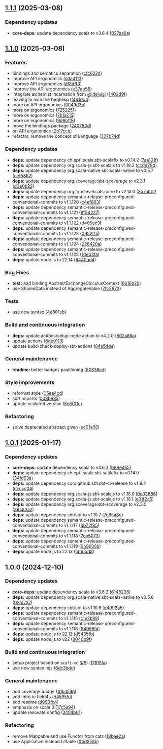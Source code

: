## [1.1.1](https://github.com/field4s/field4s/compare/v1.1.0...v1.1.1) (2025-03-08)

### Dependency updates

* **core-deps:** update dependency scala to v3.6.4 ([827aa9a](https://github.com/field4s/field4s/commit/827aa9a1742a3894266df957224a75dc1946d98f))

## [1.1.0](https://github.com/field4s/field4s/compare/v1.0.1...v1.1.0) (2025-03-08)

### Features

* bindings and sematics separation ([cfc622d](https://github.com/field4s/field4s/commit/cfc622d04ca893ec228923d5f1b9c0e6e943a867))
* improve API ergonomics ([dda4113](https://github.com/field4s/field4s/commit/dda411372c7fd79d1f90f50af6421905086daa92))
* improve API ergonomics ([df8dff3](https://github.com/field4s/field4s/commit/df8dff36c6742428d32c6dded5a3e7658fadc373))
* improve the API ergonomics ([e37ab56](https://github.com/field4s/field4s/commit/e37ab564fff6224848844f58c152e1e8b7fc6753))
* integrate alchemist incarnation from [@ldeluigi](https://github.com/ldeluigi) ([1402d9f](https://github.com/field4s/field4s/commit/1402d9fc796303b2d8c58df0427b41ff4dcb9f03))
* leaving to nico the beghesg ([f491dd4](https://github.com/field4s/field4s/commit/f491dd42ef593f86d37f7d3d579a683521129810))
* more on API ergonomics ([0049d3b](https://github.com/field4s/field4s/commit/0049d3bd6a7276deb8f1fa01c7ed944e1a5bc58c))
* more on ergonomics ([7252251](https://github.com/field4s/field4s/commit/725225147927570a2b608510d1716392ccd83950))
* more on ergonomics ([7b1a215](https://github.com/field4s/field4s/commit/7b1a215b53184bca3dad17a8a6b80dc31353c9a9))
* more on ergonomics ([9d6b1f8](https://github.com/field4s/field4s/commit/9d6b1f8798b54688a30c7520ec8877ddb1b79535))
* move the bindings package ([240780d](https://github.com/field4s/field4s/commit/240780db1ce22cfe7f6b884e7e683c2cbc5e6a20))
* on API ergonomics ([2b17ccb](https://github.com/field4s/field4s/commit/2b17ccbe70680fb03fe6cdd5b035da7327b3aea5))
* refactor, remove the concept of Language ([307b74d](https://github.com/field4s/field4s/commit/307b74dd2193d09d7747df651c37fc2cd3f1c00c))

### Dependency updates

* **deps:** update dependency ch.epfl.scala:sbt-scalafix to v0.14.2 ([7aa101f](https://github.com/field4s/field4s/commit/7aa101f720bf8586f06b84ef1f7f0409d2319a11))
* **deps:** update dependency org.scala-js:sbt-scalajs to v1.18.2 ([ccde28d](https://github.com/field4s/field4s/commit/ccde28d956fe1fd0fba463020dd39796ab019661))
* **deps:** update dependency org.scala-native:sbt-scala-native to v0.5.7 ([cef5862](https://github.com/field4s/field4s/commit/cef5862b72a901f966a6740bc9fd628e34d68f42))
* **deps:** update dependency org.scoverage:sbt-scoverage to v2.3.1 ([d0e0b23](https://github.com/field4s/field4s/commit/d0e0b23d66efa60969b2e28e08502da08ba054ac))
* **deps:** update dependency org.typelevel:cats-core to v2.13.0 ([357abbf](https://github.com/field4s/field4s/commit/357abbfeb844bde2877ca1e8aa62e3cbacf774c5))
* **deps:** update dependency semantic-release-preconfigured-conventional-commits to v1.1.120 ([c4ef863](https://github.com/field4s/field4s/commit/c4ef8632c916ce02b13c33123f64419d917abe06))
* **deps:** update dependency semantic-release-preconfigured-conventional-commits to v1.1.121 ([8f84227](https://github.com/field4s/field4s/commit/8f842272e62e78c2538924267e1146dc0df113e4))
* **deps:** update dependency semantic-release-preconfigured-conventional-commits to v1.1.122 ([d409ec9](https://github.com/field4s/field4s/commit/d409ec9b211187628dbe376308904aea82eb6bb0))
* **deps:** update dependency semantic-release-preconfigured-conventional-commits to v1.1.123 ([0952f15](https://github.com/field4s/field4s/commit/0952f159528c3b13577f56b751895b54c3ada659))
* **deps:** update dependency semantic-release-preconfigured-conventional-commits to v1.1.124 ([226420a](https://github.com/field4s/field4s/commit/226420a31b80acd0ea7cf46490a8bfc05f495216))
* **deps:** update dependency semantic-release-preconfigured-conventional-commits to v1.1.125 ([10e03fa](https://github.com/field4s/field4s/commit/10e03fabc3f4f1aa23c2f483799f1ec2adc17e62))
* **deps:** update node.js to 22.14 ([6440ad4](https://github.com/field4s/field4s/commit/6440ad4b50af85ba1e5b34a0658411727b2b622c))

### Bug Fixes

* **test:** add binding AbstractExchangeCalculusContext ([6616b2b](https://github.com/field4s/field4s/commit/6616b2bf70c29aabf6a8be16dc9852453e0c664a))
* use SharedData instead of AggregateValue ([7fc3673](https://github.com/field4s/field4s/commit/7fc3673f01a89d207342967b0c742988d769e9ea))

### Tests

* use new syntax ([4e801eb](https://github.com/field4s/field4s/commit/4e801ebe8930899459a447770d639679688bc50c))

### Build and continuous integration

* **deps:** update actions/setup-node action to v4.2.0 ([802a86a](https://github.com/field4s/field4s/commit/802a86a4d71f1df0e80be6cc2e2c10ede93c7992))
* update actions ([6de9113](https://github.com/field4s/field4s/commit/6de91131ca742184a6598c8950c0eba6f06dfebb))
* update build-check-deploy-sbt-actions ([84a5dde](https://github.com/field4s/field4s/commit/84a5dde27e2a4a9f296abc6510c9fa7270e2ba43))

### General maintenance

* **readme:** better badges positioning ([80836ed](https://github.com/field4s/field4s/commit/80836ed0355c79d7a549fa45ba6827bb681fc0af))

### Style improvements

* reformat style ([05ea4cd](https://github.com/field4s/field4s/commit/05ea4cdd482d22675258acbdcf67046fffd0250f))
* sort imports ([008be35](https://github.com/field4s/field4s/commit/008be3515b57f800cfeeedcb3ce706127a4f2a11))
* update scalafmt version ([8c6f01c](https://github.com/field4s/field4s/commit/8c6f01c17ea80762799f4148628de431d3da5216))

### Refactoring

* solve deprecated abstract given ([ec01a68](https://github.com/field4s/field4s/commit/ec01a683059d6ab9d3079da4f1f7edd11ef623dc))

## [1.0.1](https://github.com/field4s/field4s/compare/v1.0.0...v1.0.1) (2025-01-17)

### Dependency updates

* **core-deps:** update dependency scala to v3.6.3 ([089e455](https://github.com/field4s/field4s/commit/089e4552e6e7a8684b0bd4708afbcb98bfe1fead))
* **deps:** update dependency ch.epfl.scala:sbt-scalafix to v0.14.0 ([34fd93a](https://github.com/field4s/field4s/commit/34fd93a8dea3bf35ad1e01056933c176d706b437))
* **deps:** update dependency com.github.sbt:sbt-ci-release to v1.9.2 ([dcccc04](https://github.com/field4s/field4s/commit/dcccc04bdae865e49bc891022f1ccc7ef0b1f6d7))
* **deps:** update dependency org.scala-js:sbt-scalajs to v1.18.0 ([0c33886](https://github.com/field4s/field4s/commit/0c33886f433ded80080939c86bb3f44a5e2d411d))
* **deps:** update dependency org.scala-js:sbt-scalajs to v1.18.1 ([e01f2a5](https://github.com/field4s/field4s/commit/e01f2a5016bf821a0e4fa17aa08bd411369c06d3))
* **deps:** update dependency org.scoverage:sbt-scoverage to v2.3.0 ([39c83a2](https://github.com/field4s/field4s/commit/39c83a25f287daf5afc0e832d04c03ce5cf915e5))
* **deps:** update dependency sbt/sbt to v1.10.7 ([7c65a8d](https://github.com/field4s/field4s/commit/7c65a8d0562c4ceefbd9359c0612bdda4437ba16))
* **deps:** update dependency semantic-release-preconfigured-conventional-commits to v1.1.117 ([8b72f95](https://github.com/field4s/field4s/commit/8b72f95d4aa504ff0b4c5064d66e1d700fe847d1))
* **deps:** update dependency semantic-release-preconfigured-conventional-commits to v1.1.118 ([7cb6073](https://github.com/field4s/field4s/commit/7cb6073872dc50a862afb7f5763098baaa249e3f))
* **deps:** update dependency semantic-release-preconfigured-conventional-commits to v1.1.119 ([9b8906b](https://github.com/field4s/field4s/commit/9b8906b175f678e35cb85f346f03d7aaedfa3b36))
* **deps:** update node.js to 22.13 ([5b65c18](https://github.com/field4s/field4s/commit/5b65c181fbdfdcf7e23b1fa2db0b8317589534fb))

## 1.0.0 (2024-12-10)

### Dependency updates

* **core-deps:** update dependency scala to v3.6.2 ([6148238](https://github.com/field4s/field4s/commit/61482383436eda262917230aa642b3e689636605))
* **deps:** update dependency org.scala-native:sbt-scala-native to v0.5.6 ([02a1737](https://github.com/field4s/field4s/commit/02a1737b24054faa21f6339262cc7916805cd502))
* **deps:** update dependency sbt/sbt to v1.10.6 ([d4993a5](https://github.com/field4s/field4s/commit/d4993a53ebef01c180b3ccd5c3ad12cba616082c))
* **deps:** update dependency semantic-release-preconfigured-conventional-commits to v1.1.115 ([c1e2b88](https://github.com/field4s/field4s/commit/c1e2b88fe957cb5973e8b68256e97d4f7ea5d7c7))
* **deps:** update dependency semantic-release-preconfigured-conventional-commits to v1.1.116 ([64998fd](https://github.com/field4s/field4s/commit/64998fd2d0655cfffce1392a07c05ce5eb2f3fff))
* **deps:** update node.js to 22.12 ([d5435fb](https://github.com/field4s/field4s/commit/d5435fb001c4f2d0c33f4ca7df6f26f2cee3418b))
* **deps:** update node.js to v22 ([0040b9f](https://github.com/field4s/field4s/commit/0040b9ff91ead69a51cbacf507cd0ee427f619c5))

### Build and continuous integration

* setup project based on `scafi-xc` ([#5](https://github.com/field4s/field4s/issues/5)) ([f7815fa](https://github.com/field4s/field4s/commit/f7815fad9732d717b85382bab24f068afe12bd6c))
* use new syntax mjs ([6dc3bdd](https://github.com/field4s/field4s/commit/6dc3bdd00019fca08a7d2de8c9070112eadf873c))

### General maintenance

* add coverage badge ([41bd56b](https://github.com/field4s/field4s/commit/41bd56b8ad3cebc866205b97f845fc92f9151000))
* add intro to field4s ([d4595fd](https://github.com/field4s/field4s/commit/d4595fd678d236c824ad4cf18c0d461485094cb6))
* add readme ([d993fc4](https://github.com/field4s/field4s/commit/d993fc464fe620e174e195d74d06c0fc88a23b3d))
* emphasis on scala 3 ([17c5a94](https://github.com/field4s/field4s/commit/17c5a9495d6d2ec3c9208ad0eb11f39b76d744ed))
* update renovate config ([340db01](https://github.com/field4s/field4s/commit/340db01a7d2532ca0c06b1a3dbb2356b707d2592))

### Refactoring

* remove Mappable and use Functor from cats ([18bae2a](https://github.com/field4s/field4s/commit/18bae2a2b095afd9b953e8e8a66018bd6be6b14b))
* use Applicative instead Liftable ([04d358b](https://github.com/field4s/field4s/commit/04d358bf114c89c0bffe58ed2605860956c31e08))

